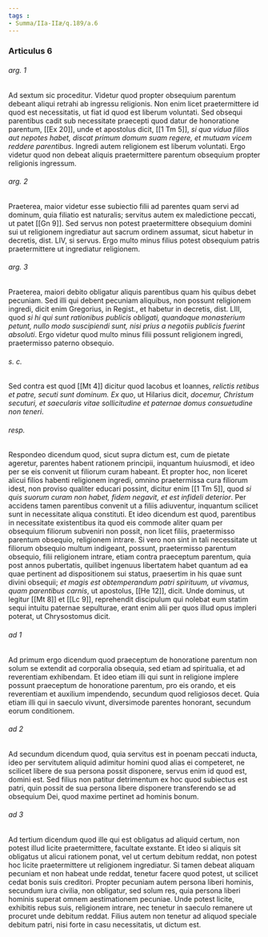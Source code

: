 ```yaml
---
tags : 
- Summa/IIa-IIæ/q.189/a.6
---
```


### Articulus 6

###### arg. 1
Ad sextum sic proceditur. Videtur quod propter obsequium parentum debeant aliqui retrahi ab ingressu religionis. Non enim licet praetermittere id quod est necessitatis, ut fiat id quod est liberum voluntati. Sed obsequi parentibus cadit sub necessitate praecepti quod datur de honoratione parentum, [[Ex 20]], unde et apostolus dicit, [[1 Tm 5]], *si qua vidua filios aut nepotes habet, discat primum domum suam regere, et mutuam vicem reddere parentibus*. Ingredi autem religionem est liberum voluntati. Ergo videtur quod non debeat aliquis praetermittere parentum obsequium propter religionis ingressum.

###### arg. 2
Praeterea, maior videtur esse subiectio filii ad parentes quam servi ad dominum, quia filiatio est naturalis; servitus autem ex maledictione peccati, ut patet [[Gn 9]]. Sed servus non potest praetermittere obsequium domini sui ut religionem ingrediatur aut sacrum ordinem assumat, sicut habetur in decretis, dist. LIV, si servus. Ergo multo minus filius potest obsequium patris praetermittere ut ingrediatur religionem.

###### arg. 3
Praeterea, maiori debito obligatur aliquis parentibus quam his quibus debet pecuniam. Sed illi qui debent pecuniam aliquibus, non possunt religionem ingredi, dicit enim Gregorius, in Regist., et habetur in decretis, dist. LIII, quod *si hi qui sunt rationibus publicis obligati, quandoque monasterium petunt, nullo modo suscipiendi sunt, nisi prius a negotiis publicis fuerint absoluti*. Ergo videtur quod multo minus filii possunt religionem ingredi, praetermisso paterno obsequio.

###### s. c.
Sed contra est quod [[Mt 4]] dicitur quod Iacobus et Ioannes, *relictis retibus et patre, secuti sunt dominum. Ex quo*, ut Hilarius dicit, *docemur, Christum secuturi, et saecularis vitae sollicitudine et paternae domus consuetudine non teneri*.

###### resp.
Respondeo dicendum quod, sicut supra dictum est, cum de pietate ageretur, parentes habent rationem principii, inquantum huiusmodi, et ideo per se eis convenit ut filiorum curam habeant. Et propter hoc, non liceret alicui filios habenti religionem ingredi, omnino praetermissa cura filiorum idest, non proviso qualiter educari possint, dicitur enim [[1 Tm 5]], quod *si quis suorum curam non habet, fidem negavit, et est infideli deterior*. Per accidens tamen parentibus convenit ut a filiis adiuventur, inquantum scilicet sunt in necessitate aliqua constituti. Et ideo dicendum est quod, parentibus in necessitate existentibus ita quod eis commode aliter quam per obsequium filiorum subveniri non possit, non licet filiis, praetermisso parentum obsequio, religionem intrare. Si vero non sint in tali necessitate ut filiorum obsequio multum indigeant, possunt, praetermisso parentum obsequio, filii religionem intrare, etiam contra praeceptum parentum, quia post annos pubertatis, quilibet ingenuus libertatem habet quantum ad ea quae pertinent ad dispositionem sui status, praesertim in his quae sunt divini obsequii; *et magis est obtemperandum patri spirituum, ut vivamus, quam parentibus carnis*, ut apostolus, [[He 12]], dicit. Unde dominus, ut legitur [[Mt 8]] et [[Lc 9]], reprehendit discipulum qui nolebat eum statim sequi intuitu paternae sepulturae, erant enim alii per quos illud opus impleri poterat, ut Chrysostomus dicit.

###### ad 1
Ad primum ergo dicendum quod praeceptum de honoratione parentum non solum se extendit ad corporalia obsequia, sed etiam ad spiritualia, et ad reverentiam exhibendam. Et ideo etiam illi qui sunt in religione implere possunt praeceptum de honoratione parentum, pro eis orando, et eis reverentiam et auxilium impendendo, secundum quod religiosos decet. Quia etiam illi qui in saeculo vivunt, diversimode parentes honorant, secundum eorum conditionem.

###### ad 2
Ad secundum dicendum quod, quia servitus est in poenam peccati inducta, ideo per servitutem aliquid adimitur homini quod alias ei competeret, ne scilicet libere de sua persona possit disponere, servus enim id quod est, domini est. Sed filius non patitur detrimentum ex hoc quod subiectus est patri, quin possit de sua persona libere disponere transferendo se ad obsequium Dei, quod maxime pertinet ad hominis bonum.

###### ad 3
Ad tertium dicendum quod ille qui est obligatus ad aliquid certum, non potest illud licite praetermittere, facultate exstante. Et ideo si aliquis sit obligatus ut alicui rationem ponat, vel ut certum debitum reddat, non potest hoc licite praetermittere ut religionem ingrediatur. Si tamen debeat aliquam pecuniam et non habeat unde reddat, tenetur facere quod potest, ut scilicet cedat bonis suis creditori. Propter pecuniam autem persona liberi hominis, secundum iura civilia, non obligatur, sed solum res, quia persona liberi hominis superat omnem aestimationem pecuniae. Unde potest licite, exhibitis rebus suis, religionem intrare, nec tenetur in saeculo remanere ut procuret unde debitum reddat. Filius autem non tenetur ad aliquod speciale debitum patri, nisi forte in casu necessitatis, ut dictum est.

